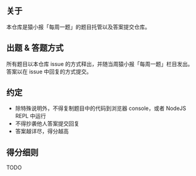 ## 关于

本仓库是猿小报「每周一题」的题目托管以及答案提交仓库。

## 出题 & 答题方式

所有题目以本仓库 issue 的方式释出，并随当周猿小报「每周一题」栏目发出。答案以在 issue 中回复的方式提交。

## 约定

* 除特殊说明外，不得复制题目中的代码到浏览器 console，或者 NodeJS REPL 中运行
* 不得抄袭他人答案提交回复
* 答案越详尽，得分越高


## 得分细则

TODO